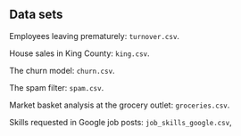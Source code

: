 ## Data sets

Employees leaving prematurely: `turnover.csv`.

House sales in King County: `king.csv`.

The churn model: `churn.csv`.

The spam filter: `spam.csv`.

Market basket analysis at the grocery outlet: `groceries.csv`.

Skills requested in Google job posts: `job_skills_google.csv`,

